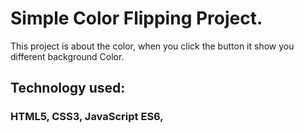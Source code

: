 # Simple Color Flipping Project.

This project is about the color, when you click the button it show you different background Color.

## Technology used:

### HTML5, CSS3, JavaScript ES6,
